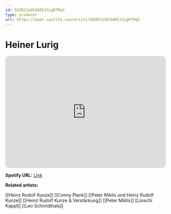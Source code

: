 ```yaml
---
id: 5Q2B21nO53AR2J3jg07Mq3
type: producer
url: https://open.spotify.com/artist/5Q2B21nO53AR2J3jg07Mq3
---
```

# Heiner Lurig

<iframe style="border-radius:12px" src="https://open.spotify.com/embed/artist/5Q2B21nO53AR2J3jg07Mq3" width="100%" height="352" frameBorder="0" allowfullscreen="" allow="autoplay; clipboard-write; encrypted-media; fullscreen; picture-in-picture" loading="lazy"></iframe>

**Spotify URL:** [Link](https://open.spotify.com/artist/5Q2B21nO53AR2J3jg07Mq3)

**Related artists:**

[[Heinz Rudolf Kunze]]
[[Conny Plank]]
[[Peter Miklis und Heinz Rudolf Kunze]]
[[Heinz Rudolf Kunze & Verstärkung]]
[[Peter Miklis]]
[[Joschi Kappl]]
[[Leo Schmidthals]]
